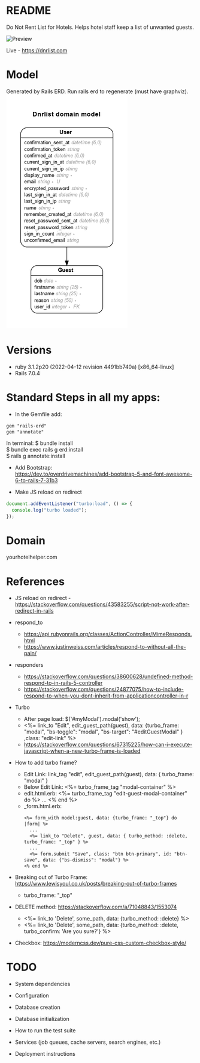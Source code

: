 # README

Do Not Rent List for Hotels. Helps hotel staff keep a list of unwanted guests.

![Preview](preview.png)

Live - https://dnrlist.com

# Model
Generated by Rails ERD. Run rails erd to regenerate (must have graphviz).
![ERD Diagram](erd.png)

# Versions
- ruby 3.1.2p20 (2022-04-12 revision 4491bb740a) [x86_64-linux]
- Rails 7.0.4

# Standard Steps in all my apps:
- In the Gemfile add:
```
gem "rails-erd"
gem "annotate"
```
  In terminal:
  $ bundle install <br>
  $ bundle exec rails g erd:install <br>
  $ rails g annotate:install <br>

- Add Bootstrap: <br>
https://dev.to/overdrivemachines/add-bootstrap-5-and-font-awesome-6-to-rails-7-31b3

- Make JS reload on redirect
```js
document.addEventListener("turbo:load", () => {
  console.log("turbo loaded");
});

```

# Domain

yourhotelhelper.com

# References
- JS reload on redirect - https://stackoverflow.com/questions/43583255/script-not-work-after-redirect-in-rails
- respond_to
  - https://api.rubyonrails.org/classes/ActionController/MimeResponds.html
  - https://www.justinweiss.com/articles/respond-to-without-all-the-pain/
- responders
  - https://stackoverflow.com/questions/38600628/undefined-method-respond-to-in-rails-5-controller
  - https://stackoverflow.com/questions/24877075/how-to-include-respond-to-when-you-dont-inherit-from-applicationcontroller-in-r
- Turbo
  - After page load: $('#myModal').modal('show');
  - <%= link_to "Edit", edit_guest_path(guest), data: {turbo_frame: "modal", "bs-toggle": "modal", "bs-target": "#editGuestModal" } ,class: "edit-link" %>
  - https://stackoverflow.com/questions/67315225/how-can-i-execute-javascript-when-a-new-turbo-frame-is-loaded
- How to add turbo frame?
  - Edit Link: link_tag "edit", edit_guest_path(guest), data: { turbo_frame: "modal" }
  - Below Edit Link: <%= turbo_frame_tag "modal-container" %>
  - edit.html.erb:
        <%= turbo_frame_tag "edit-guest-modal-container" do %>
          ...
        <% end %>
  - \_form.html.erb:
    ```erb
    <%= form_with model:guest, data: {turbo_frame: "_top"} do |form| %>
      ...
      <%= link_to "Delete", guest, data: { turbo_method: :delete, turbo_frame: "_top" } %>
      ...
      <%= form.submit "Save", class: "btn btn-primary", id: "btn-save", data: {"bs-dismiss": "modal"} %>
    <% end %>
    ```

- Breaking out of Turbo Frame: https://www.lewisyoul.co.uk/posts/breaking-out-of-turbo-frames
  - turbo_frame: "\_top"

- DELETE method: https://stackoverflow.com/a/71048843/1553074
  - <%= link_to 'Delete', some_path, data: {turbo_method: :delete} %>
  - <%= link_to 'Delete', some_path,
  data: {turbo_method: :delete, turbo_confirm: 'Are you sure?'} %>

- Checkbox: https://moderncss.dev/pure-css-custom-checkbox-style/


# TODO



* System dependencies

* Configuration

* Database creation

* Database initialization

* How to run the test suite

* Services (job queues, cache servers, search engines, etc.)

* Deployment instructions

